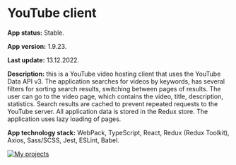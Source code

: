 # YouTube client

**App status:** Stable.

**App version:** 1.9.23.

**Last update:** 13.12.2022.

**Description:** this is a YouTube video hosting client that uses the YouTube Data API v3. The application searches for videos by keywords, has several filters for sorting search results, switching between pages of results. The user can go to the video page, which contains the video, title, description, statistics. Search results are cached to prevent repeated requests to the YouTube server. All application data is stored in the Redux store. The application uses lazy loading of pages.

**App technology stack:** WebPack, TypeScript, React, Redux (Redux Toolkit), Axios, Sass/SCSS, Jest, ESLint, Babel.

[![My projects](https://img.shields.io/badge/DEPLOY-black?style=flat&logo=github&logoColor=black&labelColor=F3F3F3)](https://hauzinski.github.io/My-projects/YouTube-client-react/)
